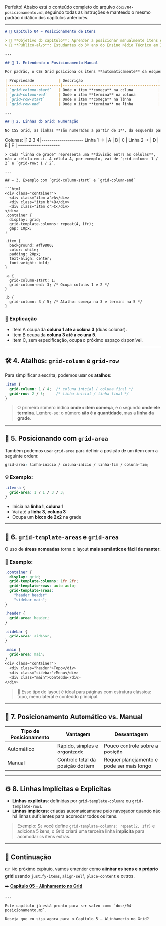 Perfeito! Abaixo está o conteúdo completo do arquivo `docs/04-posicionamento.md`, seguindo todas as instruções e mantendo o mesmo padrão didático dos capítulos anteriores.

------

```markdown
# 🧩 Capítulo 04 – Posicionamento de Itens

> 📘 **Objetivo do capítulo**: Aprender a posicionar manualmente itens dentro do grid utilizando propriedades específicas e atalhos, além de compreender o uso de áreas nomeadas.  
> 🎯 **Público-alvo**: Estudantes do 3º ano do Ensino Médio Técnico em Informática.

---

## 📍 1. Entendendo o Posicionamento Manual

Por padrão, o CSS Grid posiciona os itens **automaticamente** da esquerda para a direita, linha após linha. No entanto, podemos **posicionar qualquer item em qualquer célula da grade** manualmente, utilizando propriedades específicas:

| Propriedade           | Descrição                                  |
|------------------------|--------------------------------------------|
| `grid-column-start`   | Onde o item **começa** na coluna           |
| `grid-column-end`     | Onde o item **termina** na coluna          |
| `grid-row-start`      | Onde o item **começa** na linha            |
| `grid-row-end`        | Onde o item **termina** na linha           |

---

## 🔢 2. Linhas do Grid: Numeração

No CSS Grid, as linhas **são numeradas a partir de 1**, da esquerda para a direita e de cima para baixo. Veja um grid com 3 colunas e 2 linhas:
```

Colunas:    |1     2     3     4|
 \---------------------
 Linha 1 →  | A |   B   |   C   |
 Linha 2 →  | D |   E   |   F   |
 \---------------------

```
> Cada "linha de grade" representa uma **divisão entre as células**, não a célula em si. A célula A, por exemplo, vai de `grid-column: 1 / 2` e `grid-row: 1 / 2`.

---

## ✏️ 3. Exemplo com `grid-column-start` e `grid-column-end`

```html
<div class="container">
  <div class="item a">A</div>
  <div class="item b">B</div>
  <div class="item c">C</div>
</div>
.container {
  display: grid;
  grid-template-columns: repeat(4, 1fr);
  gap: 10px;
}

.item {
  background: #ff9800;
  color: white;
  padding: 20px;
  text-align: center;
  font-weight: bold;
}

.a {
  grid-column-start: 1;
  grid-column-end: 3; /* Ocupa colunas 1 e 2 */
}

.b {
  grid-column: 3 / 5; /* Atalho: começa na 3 e termina na 5 */
}
```

### 🧠 Explicação

- Item A ocupa da **coluna 1 até a coluna 3** (duas colunas).
- Item B ocupa da **coluna 3 até a coluna 5**.
- Item C, sem especificação, ocupa o próximo espaço disponível.

------

## 🛠️ 4. Atalhos: `grid-column` e `grid-row`

Para simplificar a escrita, podemos usar os **atalhos**:

```css
.item {
  grid-column: 1 / 4;  /* coluna inicial / coluna final */
  grid-row: 2 / 3;     /* linha inicial / linha final */
}
```

> O primeiro número indica **onde o item começa**, e o segundo **onde ele termina**. Lembre-se: o número **não é a quantidade**, mas a **linha da grade**.

------

## 🧩 5. Posicionando com `grid-area`

Também podemos usar `grid-area` para definir a posição de um item com a seguinte ordem:

```css
grid-area: linha-início / coluna-início / linha-fim / coluna-fim;
```

### 💡 Exemplo:

```css
.item-a {
  grid-area: 1 / 1 / 3 / 3;
}
```

- Inicia na **linha 1**, **coluna 1**
- Vai até a **linha 3**, **coluna 3**
- Ocupa um **bloco de 2x2** na grade

------

## 🧱 6. `grid-template-areas` e `grid-area`

O uso de **áreas nomeadas** torna o layout **mais semântico e fácil de manter**.

### 📄 Exemplo:

```css
.container {
  display: grid;
  grid-template-columns: 1fr 2fr;
  grid-template-rows: auto auto;
  grid-template-areas:
    "header header"
    "sidebar main";
}

.header {
  grid-area: header;
}

.sidebar {
  grid-area: sidebar;
}

.main {
  grid-area: main;
}
<div class="container">
  <div class="header">Topo</div>
  <div class="sidebar">Menu</div>
  <div class="main">Conteúdo</div>
</div>
```

> 🎯 Esse tipo de layout é ideal para páginas com estrutura clássica: topo, menu lateral e conteúdo principal.

------

## 🧠 7. Posicionamento Automático vs. Manual

| Tipo de Posicionamento | Vantagem                          | Desvantagem                               |
| ---------------------- | --------------------------------- | ----------------------------------------- |
| Automático             | Rápido, simples e organizado      | Pouco controle sobre a posição            |
| Manual                 | Controle total da posição do item | Requer planejamento e pode ser mais longo |

------

## ⚙️ 8. Linhas Implícitas e Explícitas

- **Linhas explícitas**: definidas por `grid-template-columns` ou `grid-template-rows`.
- **Linhas implícitas**: criadas automaticamente pelo navegador quando não há linhas suficientes para acomodar todos os itens.

> Exemplo: Se você define `grid-template-columns: repeat(2, 1fr)` e adiciona 5 itens, o Grid criará uma terceira linha **implícita** para acomodar os itens extras.

------

## 📘 Continuação

👉 No próximo capítulo, vamos entender como **alinhar os itens e o próprio grid** usando `justify-items`, `align-self`, `place-content` e outros.

➡️ [**Capítulo 05 – Alinhamento no Grid**](https://chatgpt.com/g/g-p-67b32319cdf48191b772dac06587dce2-uc15/c/05-alinhamento.md)

```
---

Este capítulo já está pronto para ser salvo como `docs/04-posicionamento.md`.

Deseja que eu siga agora para o Capítulo 5 – Alinhamento no Grid?
```